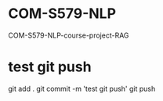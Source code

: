 # COM-S579-NLP
COM-S579-NLP-course-project-RAG

# test git push
git add .
git commit -m 'test git push'
git push